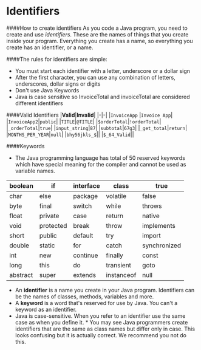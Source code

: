 <!--djw: done-->
# Identifiers

####How to create identifiers
As you code a Java program, you need to create and use <em>identifiers</em>. These are the names of things that you create inside your program. Everything you create has a name, so everything you create has an identifier, or a name.

####The rules for identifiers are simple:
* You must start each identifier with a letter, underscore or a dollar sign
* After the first character, you can use any combination of letters, underscores, dollar signs or digits
* Don't use Java Keywords
* Java is case sensitive so InvoiceTotal and invoiceTotal are considered different identifiers

####Valid Identifiers
|**Valid**|**Invalid**|
|-|-|
|```InvoiceApp``` |```Invoice App```|
|```InvoiceApp2```|```public```|
|```TITLE```|```@TITLE```|
|```$orderTotal```|```!orderTotal```|
|```_orderTotal```|```true```|
|```input_string```|```87```|
|```subtotal```|```67g3```|
|```_get_total```|```return```|
|```MONTHS_PER_YEAR```|```null```|
|```bhy56jkls_$```||
|```$_64_Valid```||



####Keywords
* The Java programming language has total of 50 reserved keywords which have special meaning for the compiler and cannot be used as variable names. 
 


|boolean|if|interface|class|true|
|-|-|-|-|-|
|char|else|package|volatile|false|
|byte|final|switch|while|throws|
|float|private|case|return|native|
|void|protected|break|throw|implements|
|short|public|default|try|import|
|double|static|for|catch|synchronized|
|int|new|continue|finally|const|
|long|this|do|transient|goto|
|abstract|super|extends|instanceof|null|


* An **identifier** is a name you create in your Java program. Identifiers can be the names of classes, methods, variables and more.
* A **keyword** is a word that's reserved for use by  Java. You can't a keyword as an identifier.
* Java is case-sensitive. When you refer to an identifier use the same case as when you define it. * You may see Java programmers create identifiers that are the same as class names but differ only in case. This looks confusing but it is actually correct. We recommend you not do this.
